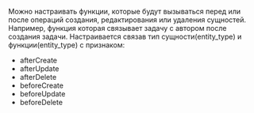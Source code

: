 Можно настраивать функции, которые будут вызываться перед или после операций создания, редактирования или удаления сущностей. Например, функция которая связывает задачу c автором после создания задачи.
Настраивается связав тип сущности(entity_type) и функции(entity_type) с признаком:
- afterCreate
- afterUpdate
- afterDelete
- beforeCreate
- beforeUpdate
- beforeDelete
